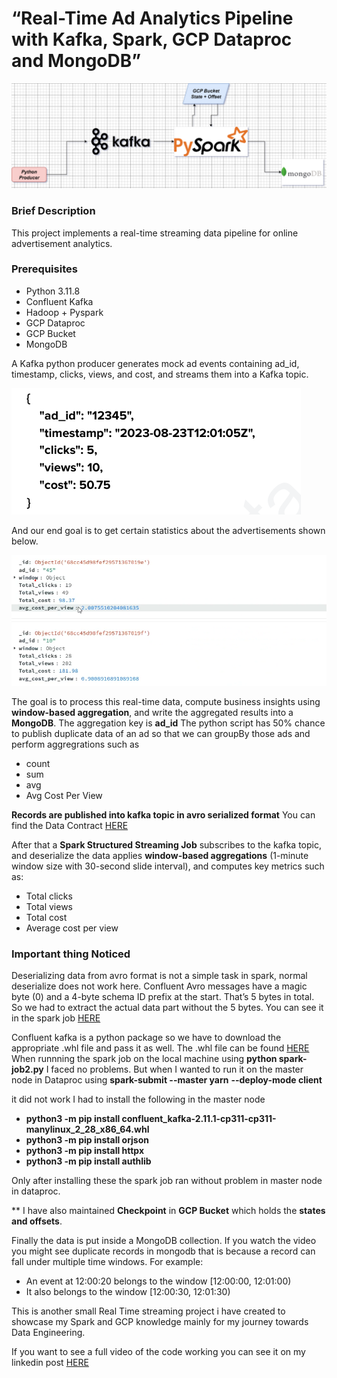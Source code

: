 # “Real-Time Ad Analytics Pipeline with Kafka, Spark, GCP Dataproc and MongoDB”

![Cover](pics/ad_spark2png.png)

### Brief Description

This project implements a real-time streaming data pipeline for online advertisement analytics.

### Prerequisites
- Python 3.11.8
- Confluent Kafka
- Hadoop + Pyspark 
- GCP Dataproc
- GCP Bucket
- MongoDB

A Kafka python producer generates mock ad events containing ad_id, timestamp, clicks, views, and cost, and streams them into a Kafka topic.

![Mock Data](pics/Mock_data_format.png)

And our end goal is to get certain statistics about the advertisements shown below.

![Transformed data](pics/transformed_Data.png)


The goal is to process this real-time data, compute business insights using **window-based aggregation**, and write the aggregated results into a **MongoDB**.  The aggregation key is **ad_id**
The python script has 50% chance to publish duplicate data of an ad so that we can groupBy those ads and perform aggregrations such as

- count
- sum
- avg
- Avg Cost Per View

**Records are published into kafka topic in avro serialized format**
You can find the Data Contract [HERE](schema.avsc)

After that a **Spark Structured Streaming Job** subscribes to the kafka topic, and deserialize the data applies **window-based aggregations** (1-minute window size with 30-second slide interval), and computes key metrics such as:
- Total clicks
- Total views
- Total cost
- Average cost per view

### Important thing Noticed

Deserializing data from avro format is not a simple task in spark, normal deserialize does not work here. Confluent Avro messages have a magic byte (0) and a 4-byte schema ID prefix at the start. That’s 5 bytes in total. So we had to extract the actual data part without the 5 bytes. You can see it in the spark job [HERE](spark-job2.py)

Confluent kafka is a python package so we have to download the appropriate .whl file and pass it as well. The .whl file can be found [HERE](confluent_kafka-2.11.1-cp311-cp311-manylinux_2_28_x86_64.whl)
When runnning the spark job on the local machine using **python spark-job2.py** I faced no problems. But when I wanted to run it on the master node in Dataproc using 
**spark-submit --master yarn**
  **--deploy-mode client**
  
it did not work I had to install the following  in the master node

- **python3 -m pip install confluent_kafka-2.11.1-cp311-cp311-manylinux_2_28_x86_64.whl**
- **python3 -m pip install orjson**
- **python3 -m pip install httpx**
- **python3 -m pip install authlib**

Only after installing these the spark job ran without problem in master node in dataproc.

** I have also maintained **Checkpoint** in **GCP Bucket** which holds the **states and offsets**.

Finally the data is put inside a MongoDB collection.
If you watch the video you might see duplicate records in mongodb that is because a record can fall under multiple time windows.
For example:
- An event at 12:00:20 belongs to the window [12:00:00, 12:01:00)
- It also belongs to the window [12:00:30, 12:01:30)

This is another small Real Time streaming project i have created to showcase my Spark and GCP knowledge mainly for my journey towards Data Engineering.

If you want to see a full video of the code working you can see it on my linkedin post [HERE](https://lnkd.in/p/dFKs8FW4)



